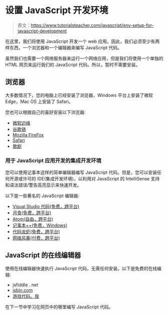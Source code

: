 # 设置 JavaScript 开发环境

> 原文：<https://www.tutorialsteacher.com/javascript/env-setup-for-javascript-development>

在这里，我们将使用 JavaScript 开发一个 web 应用。因此，我们必须至少有两样东西，一个浏览器和一个编辑器来编写 JavaScript 代码。

虽然我们也需要一个网络服务器来运行一个网络应用，但是我们将使用一个单独的 HTML 网页来运行我们的 JavaScript 代码。所以，暂时不需要安装。

## 浏览器

大多数情况下，您的电脑上已经安装了浏览器，Windows 平台上安装了微软 Edge，Mac OS 上安装了 Safari。

您也可以根据自己的喜好安装以下浏览器:

*   [微软边缘](https://www.microsoft.com/en-us/edge?r=1)
*   [谷歌铬](https://support.google.com/chrome/answer/95346?hl=en)
*   [Mozilla FireFox](https://www.mozilla.org/en-US/firefox/new/)
*   [Safari](https://support.apple.com/downloads/#safari)
*   [歌剧](https://www.opera.com/computer)

### 用于 JavaScript 应用开发的集成开发环境

您可以使用记事本这样的简单编辑器编写 JavaScript 代码。但是，您可以安装任何开源或许可的 IDE(集成开发环境)，以利用对 JavaScript 的 IntelliSense 支持和语法错误/警告高亮显示来快速开发。

以下是一些著名的 JavaScript 编辑器:

*   [Visual Studio 代码(免费，跨平台)](https://code.visualstudio.com/download)
*   [月食(免费，跨平台)](https://www.eclipse.org/)
*   [Atom(自由，跨平台)](https://atom.io/)
*   [记事本++(免费，Windows)](https://notepad-plus-plus.org/)
*   [代码龙虾(免费，跨平台)](https://www.codelobster.com/index.html)
*   [网络风暴(付费，跨平台)](https://www.jetbrains.com/webstorm/)

## JavaScript 的在线编辑器

使用在线编辑器快速执行 JavaScript 代码，无需任何安装。以下是免费的在线编辑:

*   jsfiddle . net
*   [jsbin.com](https://jsbin.com/)
*   [游戏代码。我](https://playcode.io/online-javascript-editor)

在下一节中学习在网页中的哪里编写 JavaScript 代码。